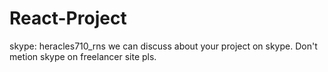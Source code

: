 # React-Project
skype: heracles710_rns
we can discuss about your project on skype.
Don't metion skype on freelancer site pls.
